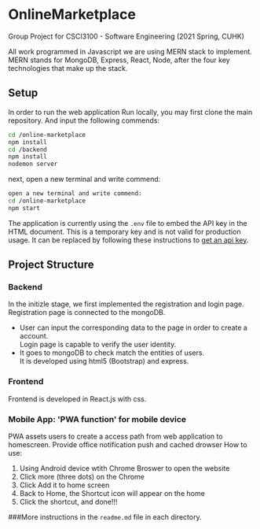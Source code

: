 # OnlineMarketplace
Group Project for CSCI3100 - Software Engineering (2021 Spring, CUHK)


All work programmed in Javascript
we are using MERN stack to implement. MERN stands for MongoDB, Express, React, Node, after the four key technologies that make up the stack.


    
    

## Setup
In order to run the web application Run locally, you may first clone the main repository. And input the following commends:


```sh
cd /online-marketplace
npm install
cd /backend
npm install
nodemon server 
```
next, open a new terminal and write commend:

```sh
open a new terminal and write commend:   
cd /online-marketplace  
npm start  
```

The application is currently using the `.env` file to embed the API key in the
HTML document. This is a temporary key and is not valid for production usage. It
can be replaced by following these instructions to
[get an api key](https://developers.google.com/maps/documentation/javascript/get-api-key).

## Project Structure
  
  
  ### Backend
  In the initizle stage,  we first implemented the registration and login page.  
  Registration page is connected to the mongoDB.  
  * User can input the corresponding data to the page in order to create a account.  
  Login page is capable to verify the user identity. 
  * It goes to mongoDB to check match the entities of users.  
  It is developed using html5 (Bootstrap) and express.
  
  ### Frontend
  Frontend is developed in React.js with css.
  

### Mobile App: 'PWA function' for mobile device  
PWA assets users to create a access path from web application to homescreen. Provide office notification push and cached drowser
How to use:  
1. Using Android device wtith Chrome Broswer to open the website  
2. Click more (three dots) on the Chrome  
3. Click Add it to home screen  
4. Back to Home, the Shortcut icon will appear on the home  
5. Click the shortcut, and done!!!  

###More instructions in the ``` readme.md ``` file in each directory. 
